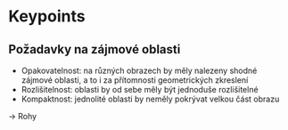 # Keypoints

## Požadavky na zájmové oblasti
- Opakovatelnost: na různých obrazech by měly nalezeny shodné zájmové oblasti, a to i za přítomnosti geometrických zkreslení 
- Rozlišitelnost: oblasti by od sebe měly být jednoduše rozlišitelné 
- Kompaktnost: jednolité oblasti by neměly pokrývat velkou část obrazu

-> Rohy
